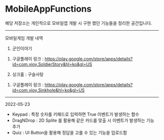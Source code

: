 # MobileAppFunctions

해당 저장소는 개인적으로 모바일앱 개발 시 구현 했던 기능들을 정리한 공간입니다.

----------------------------------------------------------------------------------------------

모바일게임 개발 내역

1. 군인이야기
  1) 구글플레이 링크 : https://play.google.com/store/apps/details?id=com.yjoy.SoldierStory&hl=ko&gl=US

2. 싱크홀 : 구슬사탕
  1) 구글플레이 링크 : https://play.google.com/store/apps/details?id=com.yjoy.Sinkhole&hl=ko&gl=US

----------------------------------------------------------------------------------------------

2022-05-23
- Keypad : 특정 숫자를 키패드로 입력하면 True 이벤트가 발생하는 함수
- DragNDrop : 2D Splite 를 활용해 같은 카드를 맞출 시 이벤트가 발생하는 기능 추가
- Quiz : UI Button을 활용해 정답을 고를 수 있는 기능을 업로드함





